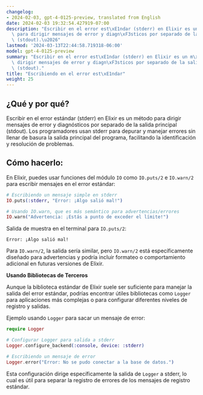 ```yaml
---
changelog:
- 2024-02-03, gpt-4-0125-preview, translated from English
date: 2024-02-03 19:32:54.427919-07:00
description: "Escribir en el error est\xE1ndar (stderr) en Elixir es un m\xE9todo\
  \ para dirigir mensajes de error y diagn\xF3sticos por separado de la salida principal\
  \ (stdout).\u2026"
lastmod: '2024-03-13T22:44:58.719318-06:00'
model: gpt-4-0125-preview
summary: "Escribir en el error est\xE1ndar (stderr) en Elixir es un m\xE9todo para\
  \ dirigir mensajes de error y diagn\xF3sticos por separado de la salida principal\
  \ (stdout)."
title: "Escribiendo en el error est\xE1ndar"
weight: 25
---
```


## ¿Qué y por qué?

Escribir en el error estándar (stderr) en Elixir es un método para dirigir mensajes de error y diagnósticos por separado de la salida principal (stdout). Los programadores usan stderr para depurar y manejar errores sin llenar de basura la salida principal del programa, facilitando la identificación y resolución de problemas.

## Cómo hacerlo:

En Elixir, puedes usar funciones del módulo `IO` como `IO.puts/2` e `IO.warn/2` para escribir mensajes en el error estándar:

```elixir
# Escribiendo un mensaje simple en stderr
IO.puts(:stderr, "Error: ¡Algo salió mal!")

# Usando IO.warn, que es más semántico para advertencias/errores
IO.warn("Advertencia: ¡Estás a punto de exceder el límite!")
```

Salida de muestra en el terminal para `IO.puts/2`:
```
Error: ¡Algo salió mal!
```

Para `IO.warn/2`, la salida sería similar, pero `IO.warn/2` está específicamente diseñado para advertencias y podría incluir formateo o comportamiento adicional en futuras versiones de Elixir.

**Usando Bibliotecas de Terceros**

Aunque la biblioteca estándar de Elixir suele ser suficiente para manejar la salida del error estándar, podrías encontrar útiles bibliotecas como `Logger` para aplicaciones más complejas o para configurar diferentes niveles de registro y salidas.

Ejemplo usando `Logger` para sacar un mensaje de error:

```elixir
require Logger

# Configurar Logger para salida a stderr
Logger.configure_backend(:console, device: :stderr)

# Escribiendo un mensaje de error
Logger.error("Error: No se pudo conectar a la base de datos.")
```

Esta configuración dirige específicamente la salida de `Logger` a stderr, lo cual es útil para separar la registro de errores de los mensajes de registro estándar.
